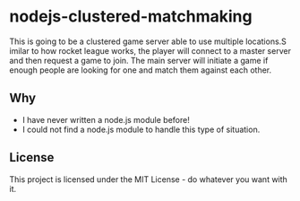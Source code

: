# nodejs-clustered-matchmaking
This is going to be a clustered game server able to use multiple locations.S
imilar to how rocket league works, the player will connect to a master server and then request a game to join.
The main server will initiate a game if enough people are looking for one and match them against each other.

## Why
* I have never written a node.js module before!
* I could not find a node.js module to handle this type of situation.

## License
This project is licensed under the MIT License - do whatever you want with it.
